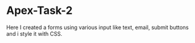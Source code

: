 # Apex-Task-2
Here I created a forms using various input like text, email, submit buttons and i style it with  CSS.
